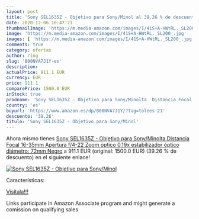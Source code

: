 ```yaml
---
layout: post
title: 'Sony SEL1635Z - Objetivo para Sony/Minol al 39.26 % de descuento'
date: 2020-12-06 10:47:21
thumbnailImage: 'https://m.media-amazon.com/images/I/41S+A-HWtRL._SL200_.jpg'
image: 'https://m.media-amazon.com/images/I/41S+A-HWtRL._SL200_.jpg'
images: [ 'https://m.media-amazon.com/images/I/41S+A-HWtRL._SL200_.jpg' ]
comments: true
category: ofertas
author: ring
slug: 'B00NVA7J1Y-es'
description:
actualPrice: 911.1 EUR
currency: EUR
price: 911.1
comparePrice: 1500.0 EUR
inStock: true
prodname: 'Sony SEL1635Z - Objetivo para Sony/Minolta  Distancia Focal 16-35mm  Apertura f/4-22  Zoom óptico 0.19x estabilizador óptico  diámetro: 72mm  Negro'
country: 'es'
buyurl: 'https://www.amazon.es/dp/B00NVA7J1Y/?tag=tolees-21'
descuento: '39.26'
titulo: 'Sony SEL1635Z - Objetivo para Sony/Minol'
---
```


Ahora mismo tienes [Sony SEL1635Z - Objetivo para Sony/Minolta  Distancia Focal 16-35mm  Apertura f/4-22  Zoom óptico 0.19x estabilizador óptico  diámetro: 72mm  Negro](https://www.amazon.es/dp/B00NVA7J1Y/?tag=tolees-21) a 911.1 EUR (original: 1500.0 EUR) (39.26 %  de descuento) en el siguiente enlace!

[![Sony SEL1635Z - Objetivo para Sony/Minol](https://m.media-amazon.com/images/I/41S+A-HWtRL._SL200_.jpg)](https://www.amazon.es/dp/B00NVA7J1Y/?tag=tolees-21)

Características:


[Visítala!!!](https://www.amazon.es/dp/B00NVA7J1Y/?tag=tolees-21)

Links participate in Amazon Associate program and might generate a comission on qualifying sales
